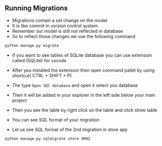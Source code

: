 ## Running Migrations

- Migrations contain a set change on the model
- It is like commit in version control system
- Remember our model is still not reflected in database
- So to reflect those changes we use the following command

```bash
python manage.py migrate
```

- If you want to see tables of SQLite database you can use extension called (SQLite) for vscode

- After you installed the extension then open command pallet by using shortcut( CTRL + SHIFT + P)
- The type `Open SQl database` and open it select you database
- Then it will be added in your explorer in the left side below your main project

- Then you see the table by right click on the table and click show table

- You can see SQL format of your migration
- Let us see SQL format of the 2nd migration in store app 

```bash
python manage.py sqlmigrate store 0002
```